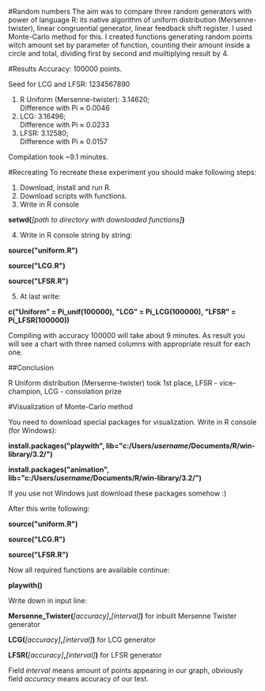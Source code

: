 #Random numbers
The aim was to compare three random generators with power of language R: its native algorithm of uniform distribution (Mersenne-twister), linear congruential generator, linear feedback shift register. I used Monte-Carlo method for this. I created functions generating random points witch amount set by parameter of function, counting their amount inside a circle and total, dividing first by second and muiltiplying result by 4.

#Results
Accuracy: 100000 points.

Seed for LCG and LFSR: 1234567890

1. R Uniform (Mersenne-twister): 3.14620;  
  Difference with Pi ≈ 0.0046
2. LCG: 3.16496;  
  Difference with Pi ≈ 0.0233
3. LFSR: 3.12580;  
  Difference with Pi ≈ 0.0157

Compilation took ~9.1 minutes.

#Recreating
To recreate these experiment you should make following steps:

1. Download, install and run R.
2. Download scripts with functions.
3. Write in R console 

  **setwd(***[path to directory with downloaded functions]***)**
  
4. Write in R console string by string: 

  **source("uniform.R")**
  
  **source("LCG.R")**
  
  **source("LFSR.R")**

5. At last write: 
  
  **c("Uniform" = Pi_unif(100000), "LCG" = Pi_LCG(100000), "LFSR" = Pi_LFSR(100000))**

Compiling with accuracy 100000 will take about 9 minutes. As result you will see a chart with three named columns with appropriate result for each one.


##Conclusion

R Uniform distribution (Mersenne-twister) took 1st place, LFSR - vice-champion, LCG - consolation prize


#Visualization of Monte-Carlo method

You need to download special packages for visualization. Write in R console (for Windows):

**install.packages("playwith", lib="c:/Users/***username***/Documents/R/win-library/3.2/")**

**install.packages("animation", lib="c:/Users/***username***/Documents/R/win-library/3.2/")**

If you use not Windows just download these packages somehow :)

After this write following:

  **source("uniform.R")**

  **source("LCG.R")**
  
  **source("LFSR.R")**

Now all required functions are available continue:

  **playwith()**
  
Write down in input line:

**Mersenne_Twister(***[accuracy]***,***[interval]***)** for inbuilt Mersenne Twister generator

**LCG(***[accuracy]***,***[interval]***)** for LCG generator

**LFSR(***[accuracy]***,***[interval]***)** for LFSR generator

Field *interval* means amount of points appearing in our graph, obviously field *accuracy* means accuracy of our test.

